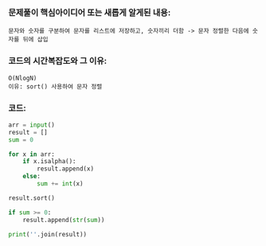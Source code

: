 ### 문제풀이 핵심아이디어 또는 새롭게 알게된 내용: 
    문자와 숫자를 구분하여 문자를 리스트에 저장하고, 숫자끼리 더함 -> 문자 정렬한 다음에 숫자를 뒤에 삽입
    
### 코드의 시간복잡도와 그 이유:
    O(NlogN)
    이유: sort() 사용하여 문자 정렬 


### 코드:
```python
arr = input()
result = []
sum = 0

for x in arr:
    if x.isalpha():
        result.append(x)
    else:
        sum += int(x)

result.sort()

if sum >= 0:
    result.append(str(sum))

print(''.join(result))
```
